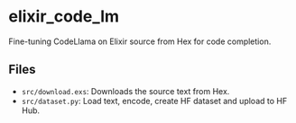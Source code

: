 # elixir_code_lm

Fine-tuning CodeLlama on Elixir source from Hex for code completion.

## Files

- `src/download.exs`: Downloads the source text from Hex.
- `src/dataset.py`: Load text, encode, create HF dataset and upload to HF Hub.
